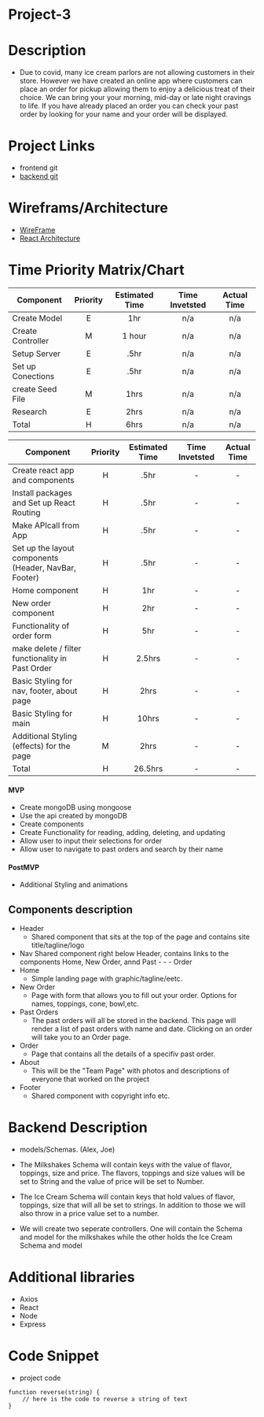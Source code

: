# Project-3

# Description

- Due to covid, many ice cream parlors are not allowing customers in their store. However we have created an online app where customers can place an order for pickup allowing them to enjoy a delicious treat of their choice. We can bring your your morning, mid-day or late night cravings to life. If you have already placed an order you can check your past order by looking for your name and your order will be displayed.  


# Project Links 
- frontend git 
- [backend git]()

# Wireframs/Architecture
- [WireFrame](https://www.figma.com/file/3PGHU4ez2A2nW7BCGAuUYr/icecream-app?node-id=12%3A4)
- [React Architecture](https://imgur.com/vyTQGPH)

# Time Priority Matrix/Chart
  
| Component | Priority | Estimated Time | Time Invetsted | Actual Time |
| --- | :---: |  :---: | :---: | :---: |
| Create Model | E | 1hr| n/a | n/a |
| Create Controller | M | 1 hour| n/a | n/a |
| Setup Server | E | .5hr| n/a | n/a |
| Set up Conections  | E | .5hr| n/a | n/a |
| create Seed File  | M | 1hrs| n/a | n/a |
| Research  | E | 2hrs| n/a | n/a |
| Total | H | 6hrs| n/a| n/a|

| Component | Priority | Estimated Time | Time Invetsted | Actual Time |
| --- | :---: |  :---: | :---: | :---: |
| Create react app and components| H | .5hr| - | - |
| Install packages and Set up React Routing | H | .5hr| - | - |
| Make APIcall from App | H | .5hr| - | - |
| Set up the layout components (Header, NavBar, Footer) | H | .5hr | - | - |
| Home component | H | 1hr| - | - |
| New order component | H | 2hr| - | - |
| Functionality of order form | H | 5hr| - | - |
| make delete / filter functionality in Past Order | H | 2.5hrs| - | - |
| Basic Styling for nav, footer, about page | H | 2hrs| - | - |
| Basic Styling for main | H | 10hrs| - | - |
| Additional Styling (effects) for the page | M | 2hrs| - | - |
| Total | H | 26.5hrs| -| -|

#### MVP
- Create mongoDB using mongoose
- Use the api created by mongoDB
- Create components
- Create Functionality for reading, adding, deleting, and updating
- Allow user to input their selections for order
- Allow user to navigate to past orders and search by their name
#### PostMVP
- Additional Styling and animations

## Components description
- Header
  - Shared component that sits at the top of the page and contains site title/tagline/logo
- Nav
  Shared component right below Header, contains links to the components Home, New Order, annd Past - - - Order
- Home
  - Simple landing page with graphic/tagline/eetc.
- New Order
   - Page with form that allows you to fill out your order. Options for names, toppings, cone, bowl,etc.
- Past Orders
   - The past orders will all be stored in the backend. This page will render a list of past orders with name and date. Clicking on an order will take you to an Order page.
- Order
  - Page that contains all the details of a specifiv past order.
- About
  - This will be the "Team Page" with photos and descriptions of everyone that worked on the project
- Footer
  - Shared component with copyright info etc.


# Backend Description
- models/Schemas. (Alex, Joe)

- The Milkshakes Schema will contain keys with the value of flavor, toppings, size and price. The flavors, toppings and size values will be set to String and the value of price will be set to Number.
- The Ice Cream Schema will contain keys that hold values of flavor, toppings, size that will all be set to strings. In addition to those we will also throw in a price value set to a number.
- We will create two seperate controllers. One will contain the Schema and model for the milkshakes while the other holds the Ice Cream Schema and model

# Additional libraries
- Axios
- React
- Node
- Express

# Code Snippet 
- project code 

```
function reverse(string) {
	// here is the code to reverse a string of text
}
```
